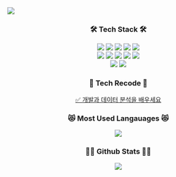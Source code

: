 <img src="https://capsule-render.vercel.app/api?type=wave&color=auto&height=200&section=header&text=NohJeong&nbsp;Github!&fontSize=90" />

<div align="center">
  <h3>🛠 Tech Stack 🛠</h3>
  <img src="https://img.shields.io/badge/html-E34F26?style=for-the-badge&logo=html5&logoColor=white">
  <img src="https://img.shields.io/badge/css-1572B6?style=for-the-badge&logo=css3&logoColor=white">
  <img src="https://img.shields.io/badge/bootstrap-7952B3?style=for-the-badge&logo=bootstrap&logoColor=white">
  <img src="https://img.shields.io/badge/javascript-F7DF1E?style=for-the-badge&logo=javascript&logoColor=black">
  <img src="https://img.shields.io/badge/react-61DAFB?style=for-the-badge&logo=react&logoColor=black"><br>
  <img src="https://img.shields.io/badge/python-3776AB?style=for-the-badge&logo=python&logoColor=white">
  <img src="https://img.shields.io/badge/numpy-013243?style=for-the-badge&logo=numpy&logoColor=white">
  <img src="https://img.shields.io/badge/pandas-150458?style=for-the-badge&logo=pandas&logoColor=white">
  <img src="https://img.shields.io/badge/scikitlearn-F7931E?style=for-the-badge&logo=scikitlearn&logoColor=black">
  <img src="https://img.shields.io/badge/postgresql-4169E1?style=for-the-badge&logo=postgresql&logoColor=white"><br>
  <img src="https://img.shields.io/badge/github-181717?style=for-the-badge&logo=github&logoColor=white">
  <img src="https://img.shields.io/badge/googlemeet-00897B?style=for-the-badge&logo=googlemeet&logoColor=white">
</div>

<div align="center">
  <h3>📝 Tech Recode 📝</h3>
  <a href="https://tinokim.tistory.com/">✅ 개발과 데이터 분석을 배우세요</a>
  </div>
</div>

<div align="center">
  <h3>😻 Most Used Langauages 😻</h3>
  <img src="https://github-readme-stats.vercel.app/api/top-langs/?username=xudegloss&layout=compact"><br>
  <h3>👩‍💻 Github Stats 👩‍💻</h3>
  <img src="https://github-readme-stats.vercel.app/api?username=xudegloss&show_icons=true">
</div>
